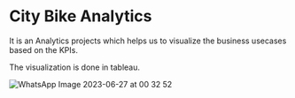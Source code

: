 # City Bike Analytics

It is an Analytics projects which helps us to visualize the business usecases based on the KPIs.

The visualization is done in tableau.

![WhatsApp Image 2023-06-27 at 00 32 52](https://github.com/anji-578/SUMO-vehicle-poillution-data-analysis/assets/68511369/26439955-6257-4864-8e8b-0e3e32513163)
